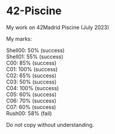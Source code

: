 # 42-Piscine
My work on 42Madrid Piscine (July 2023)

My marks:

Shell00:    50%      (success)  
Shell01:    55%      (success)  
C00:        85%      (success)  
C01:        100%     (success)  
C02:        65%      (success)  
C03:        50%      (success)  
C04:        100%     (success)  
C05:        60%      (success)  
C06:        70%      (success)  
C07:        60%      (success)  
Rush00:     58%      (fail)

Do not copy without understanding.
